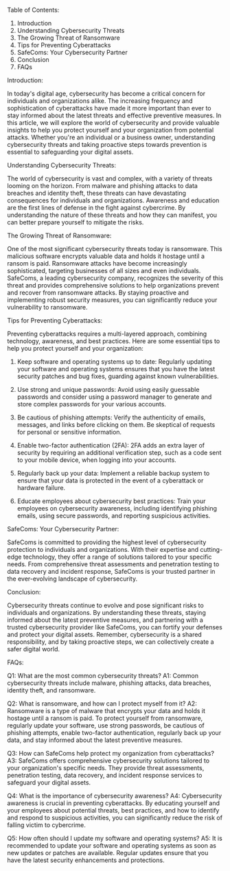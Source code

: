 Table of Contents:
1. Introduction
2. Understanding Cybersecurity Threats
3. The Growing Threat of Ransomware
4. Tips for Preventing Cyberattacks
5. SafeComs: Your Cybersecurity Partner
6. Conclusion
7. FAQs

Introduction:

In today's digital age, cybersecurity has become a critical concern for individuals and organizations alike. The increasing frequency and sophistication of cyberattacks have made it more important than ever to stay informed about the latest threats and effective preventive measures. In this article, we will explore the world of cybersecurity and provide valuable insights to help you protect yourself and your organization from potential attacks. Whether you're an individual or a business owner, understanding cybersecurity threats and taking proactive steps towards prevention is essential to safeguarding your digital assets.

Understanding Cybersecurity Threats:

The world of cybersecurity is vast and complex, with a variety of threats looming on the horizon. From malware and phishing attacks to data breaches and identity theft, these threats can have devastating consequences for individuals and organizations. Awareness and education are the first lines of defense in the fight against cybercrime. By understanding the nature of these threats and how they can manifest, you can better prepare yourself to mitigate the risks.

The Growing Threat of Ransomware:

One of the most significant cybersecurity threats today is ransomware. This malicious software encrypts valuable data and holds it hostage until a ransom is paid. Ransomware attacks have become increasingly sophisticated, targeting businesses of all sizes and even individuals. SafeComs, a leading cybersecurity company, recognizes the severity of this threat and provides comprehensive solutions to help organizations prevent and recover from ransomware attacks. By staying proactive and implementing robust security measures, you can significantly reduce your vulnerability to ransomware.

Tips for Preventing Cyberattacks:

Preventing cyberattacks requires a multi-layered approach, combining technology, awareness, and best practices. Here are some essential tips to help you protect yourself and your organization:

1. Keep software and operating systems up to date: Regularly updating your software and operating systems ensures that you have the latest security patches and bug fixes, guarding against known vulnerabilities.

2. Use strong and unique passwords: Avoid using easily guessable passwords and consider using a password manager to generate and store complex passwords for your various accounts.

3. Be cautious of phishing attempts: Verify the authenticity of emails, messages, and links before clicking on them. Be skeptical of requests for personal or sensitive information.

4. Enable two-factor authentication (2FA): 2FA adds an extra layer of security by requiring an additional verification step, such as a code sent to your mobile device, when logging into your accounts.

5. Regularly back up your data: Implement a reliable backup system to ensure that your data is protected in the event of a cyberattack or hardware failure.

6. Educate employees about cybersecurity best practices: Train your employees on cybersecurity awareness, including identifying phishing emails, using secure passwords, and reporting suspicious activities.

SafeComs: Your Cybersecurity Partner:

SafeComs is committed to providing the highest level of cybersecurity protection to individuals and organizations. With their expertise and cutting-edge technology, they offer a range of solutions tailored to your specific needs. From comprehensive threat assessments and penetration testing to data recovery and incident response, SafeComs is your trusted partner in the ever-evolving landscape of cybersecurity.

Conclusion:

Cybersecurity threats continue to evolve and pose significant risks to individuals and organizations. By understanding these threats, staying informed about the latest preventive measures, and partnering with a trusted cybersecurity provider like SafeComs, you can fortify your defenses and protect your digital assets. Remember, cybersecurity is a shared responsibility, and by taking proactive steps, we can collectively create a safer digital world.

FAQs:

Q1: What are the most common cybersecurity threats?
A1: Common cybersecurity threats include malware, phishing attacks, data breaches, identity theft, and ransomware.

Q2: What is ransomware, and how can I protect myself from it?
A2: Ransomware is a type of malware that encrypts your data and holds it hostage until a ransom is paid. To protect yourself from ransomware, regularly update your software, use strong passwords, be cautious of phishing attempts, enable two-factor authentication, regularly back up your data, and stay informed about the latest preventive measures.

Q3: How can SafeComs help protect my organization from cyberattacks?
A3: SafeComs offers comprehensive cybersecurity solutions tailored to your organization's specific needs. They provide threat assessments, penetration testing, data recovery, and incident response services to safeguard your digital assets.

Q4: What is the importance of cybersecurity awareness?
A4: Cybersecurity awareness is crucial in preventing cyberattacks. By educating yourself and your employees about potential threats, best practices, and how to identify and respond to suspicious activities, you can significantly reduce the risk of falling victim to cybercrime.

Q5: How often should I update my software and operating systems?
A5: It is recommended to update your software and operating systems as soon as new updates or patches are available. Regular updates ensure that you have the latest security enhancements and protections.